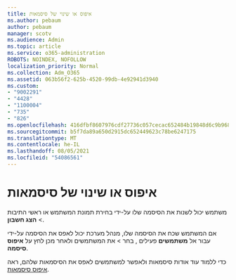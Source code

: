 ```yaml
---
title: איפוס או שינוי של סיסמאות
ms.author: pebaum
author: pebaum
manager: scotv
ms.audience: Admin
ms.topic: article
ms.service: o365-administration
ROBOTS: NOINDEX, NOFOLLOW
localization_priority: Normal
ms.collection: Adm_O365
ms.assetid: 063b56f2-625b-4520-99db-4e92941d3940
ms.custom:
- "9002291"
- "4428"
- "1100004"
- "735"
- "826"
ms.openlocfilehash: 416dfbf8607976cdf27736c057cecac652484b19848d6c9b9680e265394819b3
ms.sourcegitcommit: b5f7da89a650d2915dc652449623c78be6247175
ms.translationtype: MT
ms.contentlocale: he-IL
ms.lasthandoff: 08/05/2021
ms.locfileid: "54086561"
---
```

# <a name="reset-or-change-passwords"></a>איפוס או שינוי של סיסמאות

משתמש יכול לשנות את הסיסמה שלו על-ידי בחירת תמונת המשתמש או ראשי התיבות > **הצג חשבון**.
  
אם המשתמש שכח את הסיסמה שלו, מנהל מערכת יכול לאפס את הסיסמה על-ידי עבור אל **משתמשים** פעילים , בחר  >  [](https://portal.office.com/adminportal/home#/users)את המשתמשים ולאחר מכן לחץ על **איפוס סיסמה**.
  
כדי ללמוד עוד אודות סיסמאות ולאפשר למשתמשים לאפס את הסיסמאות שלהם, ראה [איפוס סיסמאות](/microsoft-365/admin/add-users/reset-passwords).
